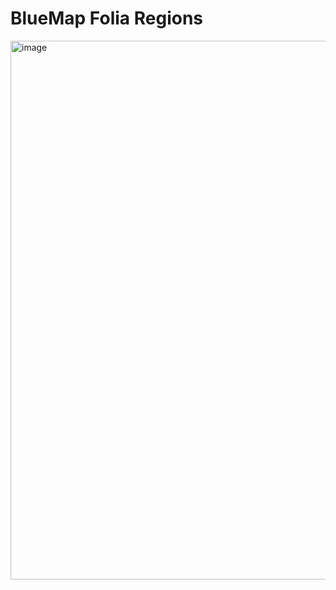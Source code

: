 # BlueMap Folia Regions

<img width="862" alt="image" src="https://github.com/PfauMC/bluemap-folia-regions/assets/97797573/e384c881-ad78-441b-9106-fc25eb620182">
